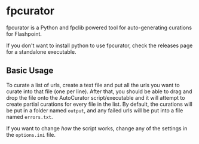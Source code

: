 # fpcurator
fpcurator is a Python and fpclib powered tool for auto-generating curations for Flashpoint.

If you don't want to install python to use fpcurator, check the releases page for a standalone executable.

## Basic Usage

To curate a list of urls, create a text file and put all the urls you want to curate into that file (one per line). After that, you should be able to drag and drop the file onto the AutoCurator script/executable and it will attempt to create partial curations for every file in the list. By default, the curations will be put in a folder named `output`, and any failed urls will be put into a file named `errors.txt`.

If you want to change _how_ the script works, change any of the settings in the `options.ini` file.
